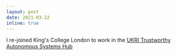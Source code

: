```yaml
---
layout: post
date: 2021-03-22
inline: true
---
```


I re-joined King's College London to work in the <a href="https://www.tas.ac.uk" target="blank">UKRI Trustworthy Autonomous Systems Hub</a>
